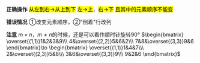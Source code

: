**正确操作**
<mark>从左到右→从上到下</mark>
<mark>左→上</mark>，<mark>右→下</mark>
<mark>且其中的元素顺序不能变</mark>

**错误情况**
①改变元素顺序，②"倒着"行改列

**注意**
$m\times n，m\neq n$的时候，还是可以看作顺时针旋转90°
$\begin{bmatrix}
\overset{(1,1)}1&2&3&9\\\ 
4&\overset{(2,2)}5&6&2\\\ 
7&8&\overset{(3,3)}9&6
\end{bmatrix}\to
\begin{bmatrix}
\overset{(1,1)}1&4&7\\\ 
2&\overset{(2,3)}5&8\\\ 
3&6&\overset{(3,3)}9\\\ 
9&2&6
\end{bmatrix}$
